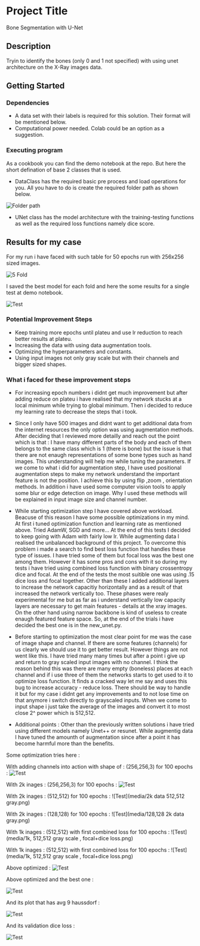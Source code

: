 # Project Title

Bone Segmentation with U-Net

## Description

Tryin to identify the bones (only 0 and 1 not specified) with using  unet architecture on the X-Ray images data.

## Getting Started

### Dependencies

* A data set with their labels is required for this solution. Their format will be mentioned below.
* Computational power needed. Colab could be an option as a suggestion.


### Executing program
As a cookbook you can find the demo notebook at the repo. But here the short defination of base 2 classes that is used.


* DataClass has the required basic pre process and load operations for you. All you have to do is create the required folder path as shown below.

  
![Folder path](media/path.png)


* UNet class has the model architecture with the training-testing functions as well as the required loss functions namely dice score.


## Results for my case

For my run i have faced with such table for 50 epochs run with 256x256 sized images.

![5 Fold](media/5fold.jpg)

I saved the best model for each fold and here the some results for a single test at demo notebook.

![Test](media/test.png)



### Potential Improvement Steps
* Keep training more epochs until plateu and use lr reduction to reach better results at plateu.
* Increasing the data with using data augmentation tools.
* Optimizing the hyperparameters and constants.
* Using input images not only gray scale but with their channels and bigger sized shapes.


### What i faced for these improvement steps
* For increasing epoch numbers i didnt get much improvement but after adding reduce on plateu i have realised that my network stucks at a local minimum while trying to global minimum. Then i decided to reduce my learning rate to decrease the steps that i took.
* Since I only have 500 images and didnt want to get additional data from the internet resources the only option was using augmentation methods. After deciding that I reviewed more detailly and reach out the point which is that : I have many different parts of the body and each of them belongs to the same class which is 1 (there is bone) but the issue is that there are not enaugh representations of some bone types such as hand images. This understanding will help me while tuning the parameters. If we come to what i did for augmentation step, I have used positional augmentation steps to make my network understand the important feature is not the position. I achieve this by using flip ,zoom , orientation methods. In addition i have used some computer vision tools to apply some blur or edge detection on image. Why I used these methods will be explained in input image size and channel number.
* While starting optimization step I have covered above workload. Beacuse of this reason I have some possible optimizations in my mind. At first i tuned optimization function and learning rate as mentioned above. Tried AdamW, SGD and more... At the end of this tests I decided to keep going with Adam with fairly low lr. While augmenting data I realised the unbalanced background of this project. To overcome this problem i made a search to find best loss function that handles these type of issues. I have tried some of them but focal loss was the best one among them. However it has some pros and cons with it so during my tests i have tried using combined loss function with binary crossentropy dice and focal. At the end of the tests the most suitible one was using .15 dice loss and focal together. 
Other than these I added additional layers to increase the network capacitiy horizontally and as a result of that increased the network vertically too. These phases were realy experimental for me but as far as i understand vertically low capacity layers are necessary to get main features - details at the xray images. On the other hand using narrow backbone is kind of useless to create enaugh featured feature space. So, at the end of the trials i have decided the best one is in the new_unet.py.
* Before starting to optimization the most clear point for me was the  case of image shape and channel. If there are some features (channels) for us clearly we should use it to get better result. However things are not went like this. I have tried many many times but after a point i give up and return to gray scaled input images with no channel. I think the reason behind this was there are many empty (boneless) places at each channel and if i use three of them the networks starts to get used to it to optimize loss function. It finds a cracked way let me say and uses this bug to increase accuracy - reduce loss. There should be way to handle it but for my case i didnt get any improvements and to not lose time on that anymore i switch directly to grayscaled inputs. When we come to input shape i just take the average of the images and convert it to most close 2^ power which is 512,512.

* Additional points : Other than the previously written solutions i have tried using different models namely Unet++ or resunet. While augmentig data I have tuned the amounth of augmentation since after a point it has become harmful more than the benefits.


Some optimization tries here :

With adding channels into action with shape of : (256,256,3)  for 100 epochs :
![Test](media/test2.png)


With 2k inages : (256,256,3)  for 100 epochs :
![Test](media/2k,256,256.png)


With 2k inages : (512,512)  for 100 epochs :
![Test](media/2k data 512,512 gray.png)

With 2k inages : (128,128)  for 100 epochs :
![Test](media/128,128 2k data gray.png)

With 1k inages : (512,512) with first combined loss for 100 epochs :
![Test](media/1k, 512,512 gray scale , focal+dice loss.png)

With 1k inages : (512,512) with first combined loss for 100 epochs :
![Test](media/1k, 512,512 gray scale , focal+dice loss.png)

Above optimized  :
![Test](media/__results___13_2.png)

Above optimized and the best one :

![Test](media/__results___13_1.png)

And its plot that has avg 9 haussdorf :

![Test](media/bestplot.png)


And its validation dice loss :

![Test](media/val_dice_coef.png)



